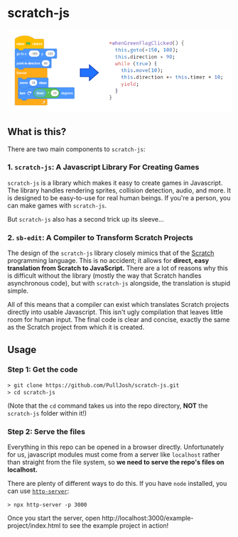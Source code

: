 # scratch-js

![Scratch translation example](./translation-example.png)

## What is this?

There are two main components to `scratch-js`:

### 1. `scratch-js`: A Javascript Library For Creating Games

`scratch-js` is a library which makes it easy to create games in Javascript. The library handles rendering sprites, collision detection, audio, and more. It is designed to be easy-to-use for real human beings. If you're a person, you can make games with `scratch-js`.

But `scratch-js` also has a second trick up its sleeve...

### 2. `sb-edit`: A Compiler to Transform Scratch Projects

The design of the `scratch-js` library closely mimics that of the [Scratch](https://scratch.mit.edu/) programming language. This is no accident; it allows for **direct, easy translation from Scratch to JavaScript.** There are a lot of reasons why this is difficult without the library (mostly the way that Scratch handles asynchronous code), but with `scratch-js` alongside, the translation is stupid simple.

All of this means that a compiler can exist which translates Scratch projects directly into usable Javascript. This isn't ugly compilation that leaves little room for human input. The final code is clear and concise, exactly the same as the Scratch project from which it is created.

## Usage

### Step 1: Get the code

```
> git clone https://github.com/PullJosh/scratch-js.git
> cd scratch-js
```

(Note that the `cd` command takes us into the repo directory, **NOT** the `scratch-js` folder within it!)

### Step 2: Serve the files

Everything in this repo can be opened in a browser directly. Unfortunately for us, javascript modules must come from a server like `localhost` rather than straight from the file system, so **we need to serve the repo's files on localhost.**

There are plenty of different ways to do this. If you have `node` installed, you can use [`http-server`](https://www.npmjs.com/package/http-server):

```
> npx http-server -p 3000
```

Once you start the server, open http://localhost:3000/example-project/index.html to see the example project in action!
